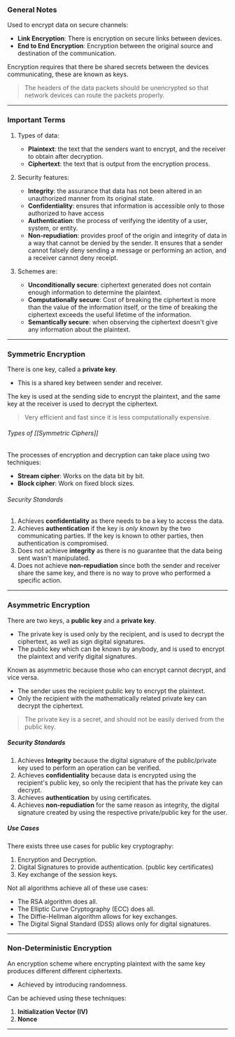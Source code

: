 ### General Notes

Used to encrypt data on secure channels:
* **Link Encryption**: There is encryption on secure links between devices.
* **End to End Encryption**: Encryption between the original source and destination of the communication.

Encryption requires that there be shared secrets between the devices communicating, these are known as keys.

> The headers of the data packets should be unencrypted so that network devices can route the packets properly.

---
### Important Terms

1. Types of data:
	* **Plaintext**: the text that the senders want to encrypt, and the receiver to obtain after decryption.
	* **Ciphertext**: the text that is output from the encryption process.

2. Security features:
	- **Integrity**: the assurance that data has not been altered in an unauthorized manner from its original state.
	- **Confidentiality**: ensures that information is accessible only to those authorized to have access
	- **Authentication**: the process of verifying the identity of a user, system, or entity.
	- **Non-repudiation**: provides proof of the origin and integrity of data in a way that cannot be denied by the sender. It ensures that a sender cannot falsely deny sending a message or performing an action, and a receiver cannot deny receipt.

3. Schemes are: 
	* **Unconditionally secure**: ciphertext generated does not contain enough information to determine the plaintext.
	* **Computationally secure**: Cost of breaking the ciphertext is more than the value of the information itself, or the time of breaking the ciphertext exceeds the useful lifetime of the information.
	* **Semantically secure**: when observing the ciphertext doesn't give any information about the plaintext.

---
### Symmetric Encryption

There is one key, called a **private key**.
* This is a shared key between sender and receiver.

The key is used at the sending side to encrypt the plaintext, and the same key at the receiver is used to decrypt the ciphertext.

> Very efficient and fast since it is less computationally expensive.

###### Types of [[Symmetric Ciphers]]

The processes of encryption and decryption can take place using two techniques:
* **Stream cipher**: Works on the data bit by bit.
* **Block cipher**: Work on fixed block sizes.

###### Security Standards

1. Achieves **confidentiality** as there needs to be a key to access the data.
2. Achieves **authentication** if the key is *only known* by the two communicating parties. If the key is known to other parties, then authentication is compromised.
3. Does not achieve **integrity** as there is no guarantee that the data being sent wasn't manipulated.
4. Does not achieve **non-repudiation** since both the sender and receiver share the same key, and there is no way to prove who performed a specific action.
---
### Asymmetric Encryption

There are two keys, a **public key** and a **private key**.
* The private key is used only by the recipient, and is used to decrypt the ciphertext, as well as sign digital signatures.
* The public key which can be known by anybody, and is used to encrypt the plaintext and verify digital signatures.

Known as asymmetric because those who can encrypt cannot decrypt, and vice versa.
* The sender uses the recipient public key to encrypt the plaintext. 
* Only the recipient with the mathematically related private key can decrypt the ciphertext.

> The private key is a secret, and should not be easily derived from the public key.

##### Security Standards

1. Achieves **Integrity** because the digital signature of the public/private key used to perform an operation can be verified.
2. Achieves **confidentiality** because data is encrypted using the recipient's public key, so only the recipient that has the private key can decrypt.
3. Achieves **authentication** by using certificates.
4. Achieves **non-repudiation** for the same reason as integrity, the digital signature created by using the respective private/public key for the user.

##### Use Cases

There exists three use cases for public key cryptography:

1. Encryption and Decryption.
2. Digital Signatures to provide authentication. (public key certificates)
3. Key exchange of the session keys.

Not all algorithms achieve all of these use cases:
* The RSA algorithm does all.
* The Elliptic Curve Cryptography (ECC) does all.
* The Diffie-Hellman algorithm allows for key exchanges.
* The Digital Signal Standard (DSS) allows only for digital signatures.

---
### Non-Deterministic Encryption

An encryption scheme where encrypting plaintext with the same key produces different different ciphertexts.
* Achieved by introducing randomness.

Can be achieved using these techniques:
1. **Initialization Vector (IV)**
2. **Nonce**

---
